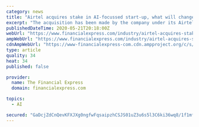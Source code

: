 ```yaml
---
category: news
title: "Airtel acquires stake in AI-focussed start-up, what will change for customers"
excerpt: "The acquisition has been made by the company under its Airtel Startup Accelerator Programme. Voicezen has been working on developing advanced solutions that leverage machine learning, AI, speech to text and voice technologies to offer real-time analytics to help brands serve customers better."
publishedDateTime: 2020-05-21T20:18:00Z
webUrl: "https://www.financialexpress.com/industry/airtel-acquires-stake-in-ai-focussed-start-up-what-will-change-for-customers/1966812/"
ampWebUrl: "https://www.financialexpress.com/industry/airtel-acquires-stake-in-ai-focussed-start-up-what-will-change-for-customers/1966812/lite/"
cdnAmpWebUrl: "https://www-financialexpress-com.cdn.ampproject.org/c/s/www.financialexpress.com/industry/airtel-acquires-stake-in-ai-focussed-start-up-what-will-change-for-customers/1966812/lite/"
type: article
quality: 34
heat: 34
published: false

provider:
  name: The Financial Express
  domain: financialexpress.com

topics:
  - AI

secured: "GaDcjZdCnQevKFXJXg0ngfwFqsaipzhCSJS01uZ3u6s5l3C6ki36wq8/1f1mf8bjdaONyfVfxD9aQSWR9rKxusc5ezzR5+IeATnAlEkUTwAY6tSq0W3zym9qBgOJBj+bsfIROpL5irGdIsG1xh4gd/bG99Qdr7O5TOeeVYbLfVJ5HsVQUJXxeEmKutLZOAFXIa/7ojRQHUwwIb/gQpumc6+Ec89ZENDH14h9fBms8cbFBJeXkfMcGhM7beQqe8KVn6iTxNMulLw2mA7HTXgBTmBD09rhorahPPXZnpRBExQGg59SOLmsUPh9ZQMeE17uUeZd6zOLbGR0n5RroGMmexIjQFTgDjKhnyGSLtJNmW0Y3KpfREd6M1bLB5IeM/FbbH/4JoDU/vPr63pANcAEbCXWesdPpv7fiqJB2rO5c1Y4kWCJtfM/bgmeIH3bflqDD5/DG9o/6m9aABhGV6gzEnMDCZxA1kZMPN+RbsPqHH4=;p91u5X+Qbvay5wRmwKgv+Q=="
---
```


